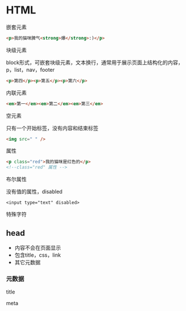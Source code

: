 # HTML

嵌套元素

```html
<p>我的猫咪脾气<strong>爆</strong>:)</p>
```

块级元素

block形式，可嵌套块级元素，文本换行，通常用于展示页面上结构化的内容，p，list，nav，footer

```html
<p>第四</p><p>第五</p><p>第六</p>
```

内联元素

```html
<em>第一</em><em>第二</em><em>第三</em>
```

空元素

只有一个开始标签，没有内容和结束标签

```html
<img src=" " />
```

属性

```html
<p class="red">我的猫咪是红色的</p>
<!--class="red" 属性 -->
```

布尔属性

没有值的属性，disabled

```
<input type="text" disabled>
```

特殊字符



## head

- 内容不会在页面显示
- 包含title，css，link
- 其它元数据

### 元数据

title

meta








